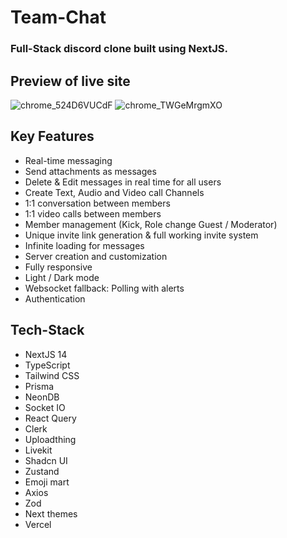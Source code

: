 # Team-Chat 
### Full-Stack discord clone built using NextJS.


## Preview of live site
![chrome_524D6VUCdF](https://github.com/sougata-github/Team-Chat/assets/102734212/4dfe809b-0142-4627-857f-a111b459dfd5)
![chrome_TWGeMrgmXO](https://github.com/sougata-github/Team-Chat/assets/102734212/92ae53d0-4d33-40c7-b601-597513aaa02b)

## Key Features

- Real-time messaging
- Send attachments as messages
- Delete & Edit messages in real time for all users
- Create Text, Audio and Video call Channels
- 1:1 conversation between members
- 1:1 video calls between members
- Member management (Kick, Role change Guest / Moderator)
- Unique invite link generation & full working invite system
- Infinite loading for messages
- Server creation and customization
- Fully responsive
- Light / Dark mode
- Websocket fallback: Polling with alerts 
- Authentication

## Tech-Stack 

- NextJS 14
- TypeScript
- Tailwind CSS
- Prisma
- NeonDB
- Socket IO
- React Query
- Clerk
- Uploadthing
- Livekit
- Shadcn UI
- Zustand
- Emoji mart
- Axios
- Zod
- Next themes
- Vercel

